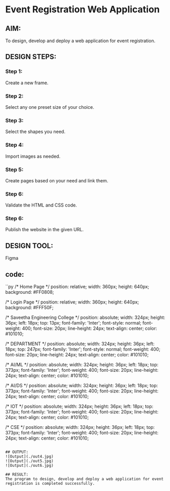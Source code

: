 # Event Registration Web Application

## AIM:
To design, develop and deploy a web application for event registration.

## DESIGN STEPS:

### Step 1:
Create a new frame.

### Step 2:
Select any one preset size of your choice.

### Step 3:
Select the shapes you need.

### Step 4:
Import images as needed.

### Step 5:
Create pages based on your need and link them.

### Step 6:

Validate the HTML and CSS code.

### Step 6:

Publish the website in the given URL.

## DESIGN TOOL:
Figma

## code:
``py
/* Home Page */
position: relative;
width: 360px;
height: 640px;
background: #FF0808;

/* Login Page */
position: relative;
width: 360px;
height: 640px;
background: #FFF50F;

/* Saveetha Engineering College */
position: absolute;
width: 324px;
height: 36px;
left: 18px;
top: 13px;
font-family: 'Inter';
font-style: normal;
font-weight: 400;
font-size: 20px;
line-height: 24px;
text-align: center;
color: #101010;

/* DEPARTMENT */
position: absolute;
width: 324px;
height: 36px;
left: 18px;
top: 247px;
font-family: 'Inter';
font-style: normal;
font-weight: 400;
font-size: 20px;
line-height: 24px;
text-align: center;
color: #101010;

/* AI/ML */
position: absolute;
width: 324px;
height: 36px;
left: 18px;
top: 373px;
font-family: 'Inter';
font-weight: 400;
font-size: 20px;
line-height: 24px;
text-align: center;
color: #101010;

/* AI/DS */
position: absolute;
width: 324px;
height: 36px;
left: 18px;
top: 373px;
font-family: 'Inter';
font-weight: 400;
font-size: 20px;
line-height: 24px;
text-align: center;
color: #101010;


/* IOT */
position: absolute;
width: 324px;
height: 36px;
left: 18px;
top: 373px;
font-family: 'Inter';
font-weight: 400;
font-size: 20px;
line-height: 24px;
text-align: center;
color: #101010;


/* CSE */
position: absolute;
width: 324px;
height: 36px;
left: 18px;
top: 373px;
font-family: 'Inter';
font-weight: 400;
font-size: 20px;
line-height: 24px;
text-align: center;
color: #101010;
```

## OUTPUT:
![Output](./out4.jpg)
![Output](./out5.jpg)
![Output](./out6.jpg)

## RESULT:
The program to design, develop and deploy a web application for event registration is completed successfully.